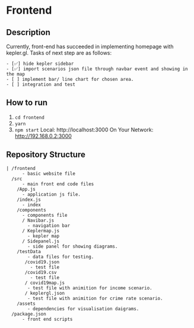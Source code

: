 # Frontend
## Description
Currently, front-end has succeeded in implementing homepage with kepler.gl. Tasks of next step are as follows:

    - [✅] hide kepler sidebar
    - [✅] import scenarios json file through navbar event and showing in the map
    - [ ] implement bar/ line chart for chosen area.
    - [ ] integration and test

## How to run
1. ```cd frontend```
2. ```yarn```
3. ```npm start```
    Local:            http://localhost:3000
  On Your Network:  http://192.168.0.2:3000

## Repository Structure
```
| /frontend
      - basic website file
  /src 
      - main front end code files
    /App.js
      - application js file.
    /index.js
      - index
    /components
      - components file
      / Navibar.js
        - navigation bar
      / Keplermap.js
        - kepler map
      / Sidepanel.js
        - side panel for showing diagrams.
    /testData
        - data files for testing.
       /covid19.json 
         - test file
       /covid19.csv 
         - test file
       / covid19map.js
        - test file with animition for income scenario.
       / keplergl.json
        - test file with animition for crime rate scenario.
    /assets
        - dependencies for visualisation daigrams.
  /package.json
      - front end scripts
```
